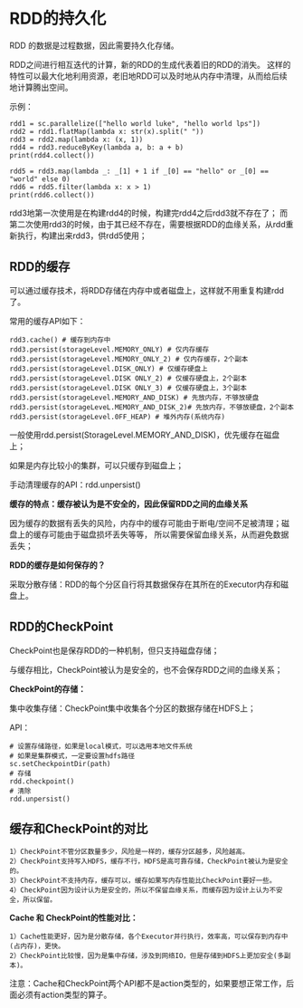 # RDD的持久化
RDD 的数据是过程数据，因此需要持久化存储。

RDD之间进行相互迭代的计算，新的RDD的生成代表着旧的RDD的消失。
这样的特性可以最大化地利用资源，老旧地RDD可以及时地从内存中清理，从而给后续地计算腾出空间。

示例：
```text
rdd1 = sc.parallelize(["hello world luke", "hello world lps"])
rdd2 = rdd1.flatMap(lambda x: str(x).split(" "))
rdd3 = rdd2.map(lambda x: (x, 1))
rdd4 = rdd3.reduceByKey(lambda a, b: a + b)
print(rdd4.collect())

rdd5 = rdd3.map(lambda _: _[1] + 1 if _[0] == "hello" or _[0] == "world" else 0)
rdd6 = rdd5.filter(lambda x: x > 1)
print(rdd6.collect())
```
rdd3地第一次使用是在构建rdd4的时候，构建完rdd4之后rdd3就不存在了；
而第二次使用rdd3的时候，由于其已经不存在，需要根据RDD的血缘关系，从rdd重新执行，构建出来rdd3，供rdd5使用；

## RDD的缓存
可以通过缓存技术，将RDD存储在内存中或者磁盘上，这样就不用重复构建rdd了。

常用的缓存API如下：
```text
rdd3.cache() # 缓存到内存中
rdd3.persist(storageLevel.MEMORY_ONLY) # 仅内存缓存
rdd3.persist(storageLevel.MEMORY_ONLY_2) # 仅内存缓存，2个副本
rdd3.persist(storageLevel.DISK_ONLY) # 仅缓存硬盘上
rdd3.persist(storageLevel.DISK ONLY_2) # 仅缓存硬盘上，2个副本
rdd3.persist(storageLevel.DISK ONLY_3) # 仅缓存硬盘上，3个副本
rdd3.persist(storageLevel.MEMORY_AND_DISK) # 先放内存，不够放硬盘
rdd3.persist(storageLeveL.MEMORY_AND_DISK_2)# 先放内存，不够放硬盘，2个副本
rdd3.persist(storageLevel.0FF_HEAP) # 堆外内存(系统内存)
```
一般使用rdd.persist(StorageLevel.MEMORY_AND_DISK)，优先缓存在磁盘上；

如果是内存比较小的集群，可以只缓存到磁盘上；

手动清理缓存的API：rdd.unpersist()

**缓存的特点：缓存被认为是不安全的，因此保留RDD之间的血缘关系**

因为缓存的数据有丢失的风险，内存中的缓存可能由于断电/空间不足被清理；磁盘上的缓存可能由于磁盘损坏丢失等等，
所以需要保留血缘关系，从而避免数据丢失；

**RDD的缓存是如何保存的？**

采取分散存储：RDD的每个分区自行将其数据保存在其所在的Executor内存和磁盘上。

## RDD的CheckPoint
CheckPoint也是保存RDD的一种机制，但只支持磁盘存储；

与缓存相比，CheckPoint被认为是安全的，也不会保存RDD之间的血缘关系；

**CheckPoint的存储：**

集中收集存储：CheckPoint集中收集各个分区的数据存储在HDFS上；

API：
```text
# 设置存储路径，如果是local模式，可以选用本地文件系统
# 如果是集群模式，一定要设置hdfs路径
sc.setCheckpointDir(path)
# 存储
rdd.checkpoint()
# 清除
rdd.unpersist()
```

## 缓存和CheckPoint的对比
```text
1）CheckPoint不管分区数量多少，风险是一样的，缓存分区越多，风险越高。
2）CheckPoint支持写入HDFS，缓存不行，HDFS是高可靠存储，CheckPoint被认为是安全的。
3）CheckPoint不支持内存，缓存可以，缓存如果写内存性能比CheckPoint要好一些。
4）CheckPoint因为设计认为是安全的，所以不保留血缘关系，而缓存因为设计上认为不安全，所以保留。
```

**Cache 和 CheckPoint的性能对比：**
```text
1）Cache性能更好，因为是分散存储，各个Executor并行执行，效率高，可以保存到内存中(占内存)，更快。
2）CheckPoint比较慢，因为是集中存储，涉及到网络IO，但是存储到HDFS上更加安全(多副本)。
```
注意：Cache和CheckPoint两个API都不是action类型的，如果要想正常工作，后面必须有action类型的算子。
